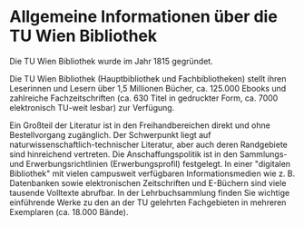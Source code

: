 # Allgemeine Informationen über die TU Wien Bibliothek

Die TU Wien Bibliothek wurde im Jahr 1815 gegründet. 

Die TU Wien Bibliothek (Hauptbibliothek und Fachbibliotheken) stellt ihren Leserinnen und Lesern über 1,5 Millionen Bücher, ca. 125.000 Ebooks und zahlreiche Fachzeitschriften (ca. 630 Titel in gedruckter Form, ca. 7000 elektronisch TU-weit lesbar) zur Verfügung.

Ein Großteil der Literatur ist in den Freihandbereichen direkt und ohne Bestellvorgang zugänglich. Der Schwerpunkt liegt auf naturwissenschaftlich-technischer Literatur, aber auch deren Randgebiete sind hinreichend vertreten. Die Anschaffungspolitik ist in den Sammlungs- und Erwerbungsrichtlinien (Erwerbungsprofil) festgelegt.
In einer "digitalen Bibliothek" mit vielen campusweit verfügbaren Informationsmedien wie z. B. Datenbanken sowie elektronischen Zeitschriften und E-Büchern sind viele tausende Volltexte abrufbar.
In der Lehrbuchsammlung finden Sie wichtige einführende Werke zu den an der TU gelehrten Fachgebieten in mehreren Exemplaren (ca. 18.000 Bände).
